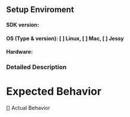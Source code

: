 ## Setup Enviroment 
#### SDK version: 
#### OS (Type & version): [ ] Linux, [ ] Mac, [ ] Jessy 
#### Hardware:

### Detailed Description

# Expected Behavior

[] Actual Behavior

